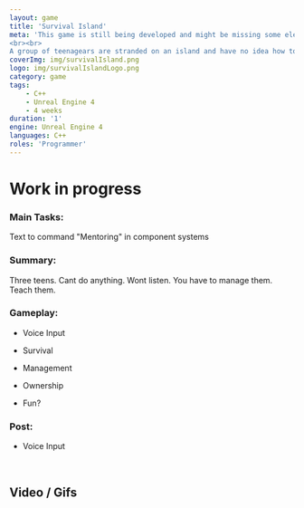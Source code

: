 ```yaml
---
layout: game
title: 'Survival Island'
meta: 'This game is still being developed and might be missing some elements like proper logo and final version of ingame assets.
<br><br>
A group of teenagears are stranded on an island and have no idea how to survive. It's your job to try and guide these defiant people and help them survive until they find a way to get home again.'
coverImg: img/survivalIsland.png
logo: img/survivalIslandLogo.png
category: game
tags:
    - C++
    - Unreal Engine 4
    - 4 weeks
duration: '1'
engine: Unreal Engine 4
languages: C++
roles: 'Programmer'
---
```

# Work in progress

### Main Tasks:
Text to command
"Mentoring" in component systems

### Summary:
Three teens. Cant do anything. Wont listen. You have to manage them. Teach them. 

### Gameplay:
- Voice Input
- Survival
- Management

- Ownership
- Fun?

### Post:
- Voice Input

<br>

## Video / Gifs

<!-- <center>
<iframe width="80%" height="500" src="https://www.youtube.com/embed/aeAqtWXhf4c" frameborder="0" allow="autoplay; encrypted-media" allowfullscreen></iframe>
</center> -->
